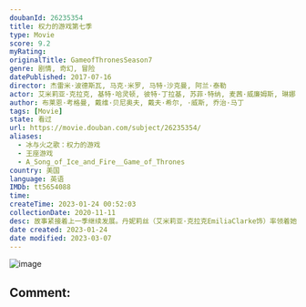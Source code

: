 ```yaml
---
doubanId: 26235354
title: 权力的游戏第七季
type: Movie
score: 9.2
myRating: 
originalTitle: GameofThronesSeason7
genre: 剧情, 奇幻, 冒险
datePublished: 2017-07-16
director: 杰雷米·波德斯瓦, 马克·米罗, 马特·沙克曼, 阿兰·泰勒
actor: 艾米莉亚·克拉克, 基特·哈灵顿, 彼特·丁拉基, 苏菲·特纳, 麦茜·威廉姆斯, 琳娜·海蒂, 伊萨克·亨普斯特德, 尼古拉·科斯特, 约翰·布莱德利, 阿尔菲·艾伦, 皮鲁·埃斯贝克, 吉姆·布劳德本特, 格温多兰·克里斯蒂, 利亚姆·坎宁安, 娜塔莉·伊曼纽尔, 杰罗姆·弗林, 艾丹·吉伦, 艾德·希兰, 伊恩·格雷, 康勒斯·希尔, 克里斯托弗·海维尤, 罗伊·麦克凯恩, 汉娜·穆雷, 卡里斯·范·侯登, 因迪拉·瓦玛, 杰玛·韦兰, 贝拉·拉姆齐, 黛安娜·里格, 安东·莱瑟, 雅各布·安德森, 凯莎·卡斯特, 罗莎贝尔·劳伦蒂·塞勒斯, 杰西卡·亨维克, 哈弗波·朱利尔斯·比昂森, 蒂姆·麦克纳尼, 詹姆斯·福克纳, 鲁珀特·范西塔特, 汤姆·霍珀, 维尔夫·斯科尔丁, 马克·加蒂斯, 丹尼尔·纳普勒斯, 艾丽·肯德里克, 凯文·埃尔登, 约瑟夫·奎恩, 卡德罗莎·奥娜·卡罗尔, 约瑟夫·戴浦西, 安德鲁·麦克雷, 托马斯·图尔格斯, 理查德·多默
author: 布莱恩·考格曼, 戴维·贝尼奥夫, 戴夫·希尔, ·威斯, 乔治·马丁
tags: [Movie]
state: 看过
url: https://movie.douban.com/subject/26235354/
aliases:
  - 冰与火之歌：权力的游戏
  - 王座游戏
  - A_Song_of_Ice_and_Fire__Game_of_Thrones
country: 美国
language: 英语
IMDb: tt5654088
time: 
createTime: 2023-01-24 00:52:03
collectionDate: 2020-11-11
desc: 故事紧接着上一季继续发展。丹妮莉丝（艾米莉亚·克拉克EmiliaClarke饰）率领着她的军师们和无垢者大军终于返回了一切开始的地方——龙石岛，在那里，她同她的盟友们汇合，在提利昂（彼特·丁拉基...
date created: 2023-01-24
date modified: 2023-03-07
---
```


![image](p2462245619.jpg)

Comment:
---

